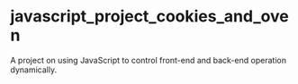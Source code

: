 # javascript_project_cookies_and_oven

A project on using JavaScript to control front-end and back-end operation dynamically. 
